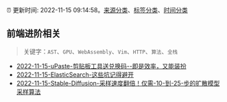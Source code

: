 :alarm_clock: 更新时间: 2022-11-15 09:14:58。[来源分类](../README.md)、[标签分类](../TAGS.md)、[时间分类](../TIMELINE.md)

## 前端进阶相关


> 关键字：`AST`、`GPU`、`WebAssembly`、`Vim`、`HTTP`、`算法`、`全栈`



- [2022-11-15-uPaste-剪贴板工具送兑换码--即是效率，又能装扮](https://www.v2ex.com/t/895435) 
- [2022-11-15-ElasticSearch-这些坑记得避开](https://toutiao.io/k/2ztqkjl) 
- [2022-11-15-Stable-Diffusion-采样速度翻倍！仅需-10-到-25-步的扩散模型采样算法](https://toutiao.io/k/1yrtd84) 